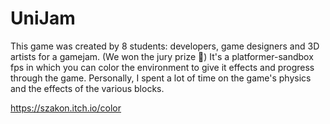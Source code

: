 # UniJam
This game was created by 8 students: developers, game designers and 3D artists for a gamejam. (We won the jury prize 🥳)
It's a platformer-sandbox fps in which you can color the environment to give it effects and progress through the game.
Personally, I spent a lot of time on the game's physics and the effects of the various blocks.

https://szakon.itch.io/color
